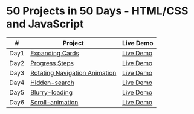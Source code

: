 
# 50 Projects in 50 Days - HTML/CSS and JavaScript





|  #  | Project                                                                                                                     | Live Demo                                                                         |
| :-: | --------------------------------------------------------------------------------------------------------------------------- | --------------------------------------------------------------------------------- |
| Day1  | [Expanding Cards](https://github.com/Yemresalcan/50days50Project/tree/main/Day%201)                                   | [Live Demo](https://50days50-project-day1.vercel.app/)               |
| Day2  | [Progress Steps](https://github.com/Yemresalcan/50days50Project/tree/main/Day%202/Progress%20Steps)                                      | [Live Demo](https://50days-50project-day2.netlify.app/)                |
| Day3  | [Rotating Navigation Animation](https://github.com/Yemresalcan/50days50Project/tree/main/Day%203/Rotating%20Navigation%20Animation)                       | [Live Demo](https://50days-50project-day3.netlify.app/) |
| Day4  | [Hidden-search](https://github.com/Yemresalcan/50days50Project/tree/main/Day%204/hidden-search)                       | [Live Demo](https://50days50project-day4.netlify.app/) |
| Day5  | [Blurry-loading](https://github.com/Yemresalcan/50days50Project/tree/main/Day%205/blurry-loading)                       | [Live Demo](https://50days50project-day5.netlify.app/) |
| Day6  | [Scroll-animation](https://github.com/Yemresalcan/50days50Project/tree/main/Day%206/scroll-animation)                       | [Live Demo](https://50days50project-day6.netlify.app/) |
